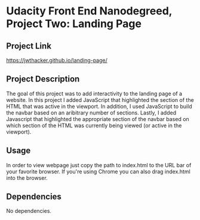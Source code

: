 # Udacity Front End Nanodegreed, Project Two: Landing Page

## Project Link
https://jwthacker.github.io/landing-page/

## Project Description

The goal of this project was to add interactivity to the landing page of a website. In this project I added JavaScript that highlighted the section of the HTML that was active in the viewport. In addition, I used JavaScript to build the navbar based on an aribitrary number of sections. Lastly, I added Javascript that highlighted the appropriate section of the navbar based on which section of the HTML was currently being viewed (or active in the viewport).

## Usage

In order to view webpage just copy the path to index.html to the URL bar of your favorite browser. If you're using Chrome you can also drag index.html into the browser.

## Dependencies

No dependencies.
